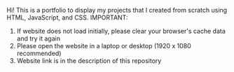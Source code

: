 Hi! This is a portfolio to display my projects that I created from scratch using HTML, JavaScript, and CSS.
IMPORTANT: 
1. If website does not load initially, please clear your browser's cache data and try it again
2. Please open the website in a laptop or desktop (1920 x 1080 recommended)
3. Website link is in the description of this repository
